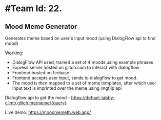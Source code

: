 # #Team Id: 22.

## Mood Meme Generator

Generates meme based on user's input mood (using DialogFlow api to find mood)

Working:
- DialogFlow API used, trained a set of 4 moods using example phrases
- Express server hosted on glitch.com to interact with dialogflow
- Frontend hosted on firebase
- Frontend accepts user input, sends to dialogflow to get mood.
- The mood is then mapped to a set of meme templates, after which user input text is imprinted over the meme using imgflip api

Dialogflow api to get the mood - https://defiant-tabby-climb.glitch.me/meme/{query}

Live demo: https://moodmemeth.web.app/